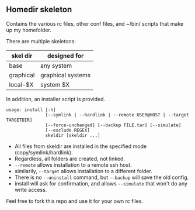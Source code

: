 ## Homedir skeleton

Contains the various rc files, other conf files, and ~/bin/ scripts that make up my homefolder.

There are multiple skeletons:

| skel dir   | designed for      |
| ---------- | ----------------- |
| base       | any system        |
| graphical  | graphical systems |
| local-$X   | system $X         |

In addition, an installer script is provided.

    usage: install [-h]
                   [--symlink | --hardlink | --remote USER@HOST | --target TARGETDIR]
                   [--force-unchanged] [--backup FILE.tar] [--simulate]
                   [--exclude REGEX]
                   skeldir [skeldir ...]

 - All files from skeldir are installed in the specified mode (copy/symlink/hardlink).
 - Regardless, all folders are created, not linked.
 - `--remote` allows installation to a remote ssh host.
 - similarily, `--target` allows installation to a different folder.
 - There is no `--uninstall` command, but `--backup` will save the old config.
 - install will ask for confirmation, and allows `--simulate` that won't do any write access.

Feel free to fork this repo and use it for your own rc files.
